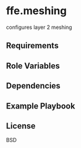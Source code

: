 ffe.meshing
=========

configures layer 2 meshing

Requirements
------------

Role Variables
--------------

Dependencies
------------

Example Playbook
----------------

License
-------

BSD

